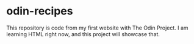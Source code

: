# odin-recipes
This repository is code from my first website with The Odin Project.  I am learning HTML right now, and this project will showcase that.  